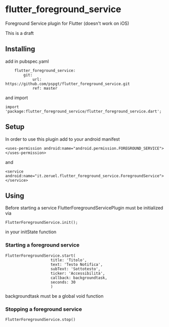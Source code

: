 # flutter_foreground_service

Foreground Service plugin for Flutter (doesn't work on iOS)

This is a draft

## Installing

add in pubspec.yaml

```
    flutter_foreground_service:
        git:
            url: https://github.com/pspgt/flutter_foreground_service.git
            ref: master
```
and import

```
import 'package:flutter_foreground_service/flutter_foreground_service.dart';
```

## Setup

In order to use this plugin add to your android manifest

``` <uses-permission android:name="android.permission.FOREGROUND_SERVICE"></uses-permission> ```

and

``` <service android:name="it.zeruel.flutter_foreground_service.ForegroundService"></service> ```

## Using
Before starting a service FlutterForegroundServicePlugin must be initialized via

```
FlutterForegroundService.init();
```

in your initState function

### Starting a foreground service

```
FlutterForegroundService.start(
                    title: 'Titolo',
                    text: 'Testo Notifica',
                    subText: 'Sottotesto',
                    ticker: 'Accessibilità',
                    callback: backgroundtask,
                    seconds: 30
                    )
```

backgroundtask must be a global void function

### Stopping a foreground service

```
FlutterForegroundService.stop()
```
